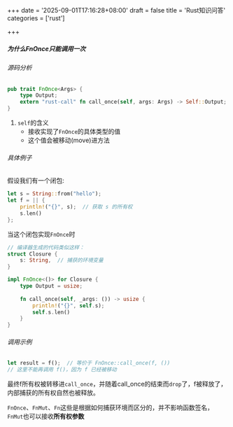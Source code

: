 +++
date = '2025-09-01T17:16:28+08:00'
draft = false
title = 'Rust知识问答'
categories = ['rust']

+++

##### 为什么FnOnce只能调用一次

###### 源码分析

```rust
pub trait FnOnce<Args> {
    type Output;
    extern "rust-call" fn call_once(self, args: Args) -> Self::Output;
}
```

1. `self`的含义
   * 接收实现了`FnOnce`的具体类型的值
   * 这个值会被移动(move)进方法

###### 具体例子

假设我们有一个闭包:

```rust
let s = String::from("hello");
let f = || {
    println!("{}", s);  // 获取 s 的所有权
    s.len()
};
```

当这个闭包实现`FnOnce`时

```rust
// 编译器生成的代码类似这样：
struct Closure {
    s: String,  // 捕获的环境变量
}

impl FnOnce<()> for Closure {
    type Output = usize;
    
    fn call_once(self, _args: ()) -> usize {
        println!("{}", self.s);
        self.s.len()
    }
}
```

###### 调用示例

```rust
let result = f();  // 等价于 FnOnce::call_once(f, ())
// 这里不能再调用 f()，因为 f 已经被移动
```

最终f所有权被转移进`call_once`，并随着call_once的结束而`drop`了，f被释放了，内部捕获的所有权自然也被释放。

`FnOnce`、`FnMut`、`Fn`这些是根据如何捕获环境而区分的，并不影响函数签名，`FnMut`也可以接收**所有权参数**
